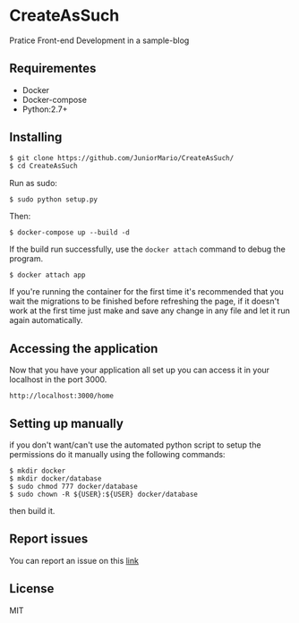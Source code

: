# CreateAsSuch

Pratice Front-end Development in a sample-blog


## Requirementes

 - Docker 
 - Docker-compose
 - Python:2.7+

## Installing


  ```sh
$ git clone https://github.com/JuniorMario/CreateAsSuch/
$ cd CreateAsSuch
```
Run as sudo:
```
$ sudo python setup.py
```
Then:
```
$ docker-compose up --build -d
```
If the build run successfully, use the `docker attach` command to debug the program.

```
$ docker attach app
```

If you're running the container for the first time it's recommended that you wait the migrations to be finished before refreshing the page, if it doesn't work at the first time just make and save any change in any file and let it run again automatically.


## Accessing the application

Now that you have your application all set up you can access it in your localhost in the port 3000.
```
http://localhost:3000/home 
```
## Setting up manually

if you don't want/can't use the automated python script to setup the permissions do it manually using the following commands:
```
$ mkdir docker
$ mkdir docker/database
$ sudo chmod 777 docker/database
$ sudo chown -R ${USER}:${USER} docker/database
```

then build it.

## Report issues

You can report an issue on this [link](https://github.com/JuniorMario/CreateAsSuch/issues)

License
----

MIT

